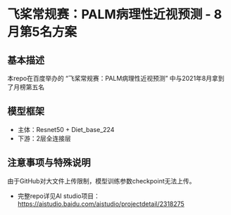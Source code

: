 # 飞桨常规赛：PALM病理性近视预测 - 8月第5名方案
## 基本描述
本repo在百度举办的 “飞桨常规赛：PALM病理性近视预测” 中与2021年8月拿到了月榜第五名
## 模型框架
- 主体：Resnet50 + Diet_base_224
- 下游：2层全连接层
## 注意事项与特殊说明
由于GitHub对大文件上传限制，模型训练参数checkpoint无法上传。
- 完整repo详见AI studio项目：https://aistudio.baidu.com/aistudio/projectdetail/2318275